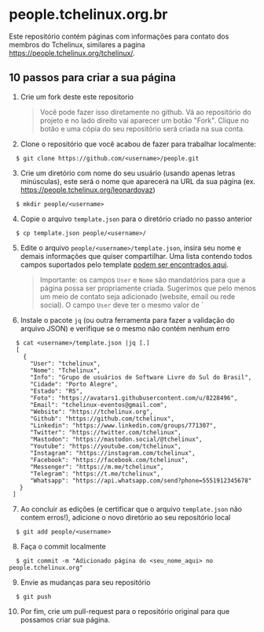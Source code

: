 people.tchelinux.org.br
====================

Este repositório contém páginas com informações para contato dos membros do Tchelinux, similares a pagina https://people.tchelinux.org/tchelinux/.

## 10 passos para criar a sua página

1. Crie um fork deste este repositorio
    > Você pode fazer isso diretamente no github. Vá ao repositório do projeto e no lado direito vai aparecer um botão "Fork". Clique no botão e uma cópia do seu repositório será criada na sua conta.

2. Clone o repositório que você acabou de fazer para trabalhar localmente:

```
  $ git clone https://github.com/<username>/people.git
``` 

3. Crie um diretório com nome do seu usuário (usando apenas letras minúsculas), este será o nome que aparecerá na URL da sua página (ex. https://people.tchelinux.org/leonardovaz)

``` 
  $ mkdir people/<username>
``` 

4. Copie o arquivo `template.json` para o diretório criado no passo anterior

```
  $ cp template.json people/<username>/
```

5. Edite o arquivo `people/<username>/template.json`, insira seu nome e demais informações que quiser compartilhar. Uma lista contendo todos campos suportados pelo template [podem ser encontrados aqui](TEMPLATE.md).
    > Importante: os campos `User` e `Nome` são mandatórios para que a página possa ser propriamente criada. Sugerimos que pelo menos um meio de contato seja adicionado (website, email ou rede social). O campo `User` deve ter o mesmo valor de `<username> 

6. Instale o pacote `jq` (ou outra ferramenta para fazer a validação do arquivo JSON) e verifique se o mesmo não contém nenhum erro

```
  $ cat <username>/template.json |jq [.]
  [
    {
      "User": "tchelinux",
      "Nome": "Tchelinux",
      "Info": "Grupo de usuários de Software Livre do Sul do Brasil",
      "Cidade": "Porto Alegre",
      "Estado": "RS",
      "Foto": "https://avatars1.githubusercontent.com/u/8228496",
      "Email": "tchelinux-eventos@gmail.com",
      "Website": "https://tchelinux.org",
      "Github": "https://github.com/tchelinux",
      "Linkedin": "https://www.linkedin.com/groups/771307",
      "Twitter": "https://twitter.com/tchelinux",
      "Mastodon": "https://mastodon.social/@tchelinux",
      "Youtube": "https://youtube.com/tchelinux",
      "Instagram": "https://instagram.com/tchelinux",
      "Facebook": "https://facebook.com/tchelinux",
      "Messenger": "https://m.me/tchelinux",
      "Telegram": "https://t.me/tchelinux",
      "Whatsapp": "https://api.whatsapp.com/send?phone=5551912345678"
   }
 ]

```

7. Ao concluir as edições (e certificar que o arquivo `template.json` não contem erros!), adicione o novo diretório <username> ao seu repositório local

```
  $ git add people/<username>
```

8. Faça o commit localmente

``` 
  $ git commit -m "Adicionado página do <seu_nome_aqui> no people.tchelinux.org"
``` 

9. Envie as mudanças para seu repositório

``` 
  $ git push
``` 

10. Por fim, crie um pull-request para o repositório original para que possamos criar sua página.
